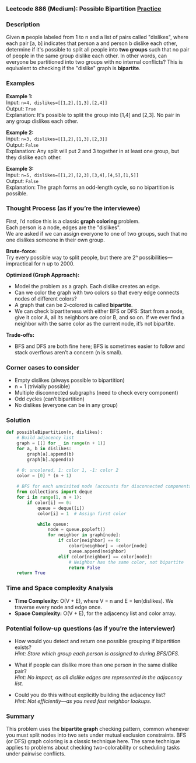 ### Leetcode 886 (Medium): Possible Bipartition [Practice](https://leetcode.com/problems/possible-bipartition)

### Description  
Given **n** people labeled from 1 to n and a list of pairs called "dislikes", where each pair [a, b] indicates that person a and person b dislike each other, determine if it's possible to split all people into **two groups** such that no pair of people in the same group dislike each other. In other words, can everyone be partitioned into two groups with no internal conflicts? This is equivalent to checking if the "dislike" graph is **bipartite**.

### Examples  

**Example 1:**  
Input: `n=4, dislikes=[[1,2],[1,3],[2,4]]`  
Output: `True`  
Explanation: It's possible to split the group into [1,4] and [2,3]. No pair in any group dislikes each other.

**Example 2:**  
Input: `n=3, dislikes=[[1,2],[1,3],[2,3]]`  
Output: `False`  
Explanation: Any split will put 2 and 3 together in at least one group, but they dislike each other.

**Example 3:**  
Input: `n=5, dislikes=[[1,2],[2,3],[3,4],[4,5],[1,5]]`  
Output: `False`  
Explanation: The graph forms an odd-length cycle, so no bipartition is possible.

### Thought Process (as if you’re the interviewee)  

First, I’d notice this is a classic **graph coloring** problem.  
Each person is a node, edges are the "dislikes".  
We are asked if we can assign everyone to one of two groups, such that no one dislikes someone in their own group.

**Brute-force:**  
Try every possible way to split people, but there are 2ⁿ possibilities—impractical for n up to 2000.

**Optimized (Graph Approach):**  
- Model the problem as a graph. Each dislike creates an edge.
- Can we color the graph with two colors so that every edge connects nodes of different colors?
- A graph that can be 2-colored is called **bipartite**.
- We can check bipartiteness with either BFS or DFS: Start from a node, give it color A, all its neighbors are color B, and so on. If we ever find a neighbor with the same color as the current node, it’s not bipartite.

**Trade-offs:**  
- BFS and DFS are both fine here; BFS is sometimes easier to follow and stack overflows aren’t a concern (n is small).

### Corner cases to consider  
- Empty dislikes (always possible to bipartition)
- n = 1 (trivially possible)
- Multiple disconnected subgraphs (need to check every component)
- Odd cycles (can’t bipartition)
- No dislikes (everyone can be in any group)

### Solution

```python
def possibleBipartition(n, dislikes):
    # Build adjacency list
    graph = [[] for _ in range(n + 1)]
    for a, b in dislikes:
        graph[a].append(b)
        graph[b].append(a)

    # 0: uncolored, 1: color 1, -1: color 2
    color = [0] * (n + 1)
    
    # BFS for each unvisited node (accounts for disconnected components)
    from collections import deque
    for i in range(1, n + 1):
        if color[i] == 0:
            queue = deque([i])
            color[i] = 1  # Assign first color

            while queue:
                node = queue.popleft()
                for neighbor in graph[node]:
                    if color[neighbor] == 0:
                        color[neighbor] = -color[node]
                        queue.append(neighbor)
                    elif color[neighbor] == color[node]:
                        # Neighbor has the same color, not bipartite
                        return False
    return True
```

### Time and Space complexity Analysis  

- **Time Complexity:** O(V + E), where V = n and E = len(dislikes). We traverse every node and edge once.
- **Space Complexity:** O(V + E), for the adjacency list and color array.

### Potential follow-up questions (as if you’re the interviewer)  

- How would you detect and return one possible grouping if bipartition exists?  
  *Hint: Store which group each person is assigned to during BFS/DFS.*

- What if people can dislike more than one person in the same dislike pair?  
  *Hint: No impact, as all dislike edges are represented in the adjacency list.*

- Could you do this without explicitly building the adjacency list?  
  *Hint: Not efficiently—as you need fast neighbor lookups.*

### Summary
This problem uses the **bipartite graph** checking pattern, common whenever you must split nodes into two sets under mutual exclusion constraints. BFS (or DFS) graph coloring is a classic technique here. The same technique applies to problems about checking two-colorability or scheduling tasks under pairwise conflicts.